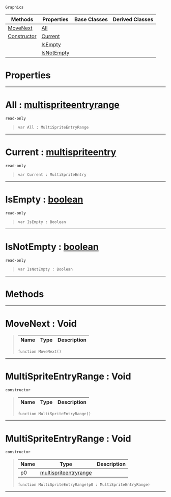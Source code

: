 `Graphics`

|Methods|Properties|Base Classes|Derived Classes|
|---|---|---|---|
|[MoveNext](multispriteentryrange.md#movenext-void)|[All](multispriteentryrange.md#all-zilch-engine-document)| | |
|[Constructor](multispriteentryrange.md#multispriteentryrange-vo)|[Current](multispriteentryrange.md#current-zilch-engine-docu)| | |
| |[IsEmpty](multispriteentryrange.md#isempty-zilch-engine-docu)| | |
| |[IsNotEmpty](multispriteentryrange.md#isnotempty-zilch-engine-d)| | |


 #  Properties


---  
 #  All : [multispriteentryrange](multispriteentryrange.md)

 `read-only`

> 
> ```TS:Nada
> var All : MultiSpriteEntryRange


---  
 #  Current : [multispriteentry](multispriteentry.md)

 `read-only`

> 
> ```TS:Nada
> var Current : MultiSpriteEntry


---  
 #  IsEmpty : [boolean](../nada_base_types/boolean.md)

 `read-only`

> 
> ```TS:Nada
> var IsEmpty : Boolean


---  
 #  IsNotEmpty : [boolean](../nada_base_types/boolean.md)

 `read-only`

> 
> ```TS:Nada
> var IsNotEmpty : Boolean


---  
 #  Methods


---  
 #  MoveNext : Void

> 
> |Name|Type|Description|
> |---|---|---|
> ```TS:Nada
> function MoveNext()
> ``` 


---  
 #  MultiSpriteEntryRange : Void

 `constructor`

> 
> |Name|Type|Description|
> |---|---|---|
> ```TS:Nada
> function MultiSpriteEntryRange()
> ``` 


---  
 #  MultiSpriteEntryRange : Void

 `constructor`

> 
> |Name|Type|Description|
> |---|---|---|
> |p0|[multispriteentryrange](multispriteentryrange.md)| |
> ```TS:Nada
> function MultiSpriteEntryRange(p0 : MultiSpriteEntryRange)
> ``` 


---  
 

 